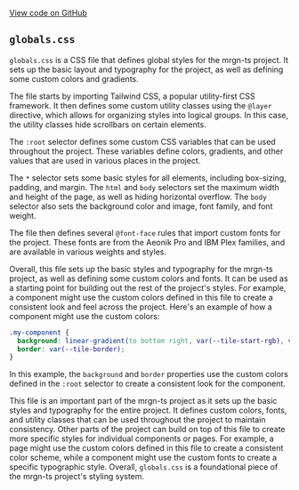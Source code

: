 [View code on GitHub](https://github.com/mrgnlabs/mrgn-ts/.autodoc/docs/json/apps/marginfi-landing-page/src/styles)

## `globals.css`

`globals.css` is a CSS file that defines global styles for the mrgn-ts project. It sets up the basic layout and typography for the project, as well as defining some custom colors and gradients.

The file starts by importing Tailwind CSS, a popular utility-first CSS framework. It then defines some custom utility classes using the `@layer` directive, which allows for organizing styles into logical groups. In this case, the utility classes hide scrollbars on certain elements.

The `:root` selector defines some custom CSS variables that can be used throughout the project. These variables define colors, gradients, and other values that are used in various places in the project.

The `*` selector sets some basic styles for all elements, including box-sizing, padding, and margin. The `html` and `body` selectors set the maximum width and height of the page, as well as hiding horizontal overflow. The `body` selector also sets the background color and image, font family, and font weight.

The file then defines several `@font-face` rules that import custom fonts for the project. These fonts are from the Aeonik Pro and IBM Plex families, and are available in various weights and styles.

Overall, this file sets up the basic styles and typography for the mrgn-ts project, as well as defining some custom colors and fonts. It can be used as a starting point for building out the rest of the project's styles. For example, a component might use the custom colors defined in this file to create a consistent look and feel across the project. Here's an example of how a component might use the custom colors:

```css
.my-component {
  background: linear-gradient(to bottom right, var(--tile-start-rgb), var(--tile-end-rgb));
  border: var(--tile-border);
}
```

In this example, the `background` and `border` properties use the custom colors defined in the `:root` selector to create a consistent look for the component.

This file is an important part of the mrgn-ts project as it sets up the basic styles and typography for the entire project. It defines custom colors, fonts, and utility classes that can be used throughout the project to maintain consistency. Other parts of the project can build on top of this file to create more specific styles for individual components or pages. For example, a page might use the custom colors defined in this file to create a consistent color scheme, while a component might use the custom fonts to create a specific typographic style. Overall, `globals.css` is a foundational piece of the mrgn-ts project's styling system.
